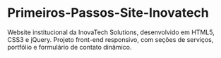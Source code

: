 # Primeiros-Passos-Site-Inovatech
Website institucional da InovaTech Solutions, desenvolvido em HTML5, CSS3 e jQuery. Projeto front-end responsivo, com seções de serviços, portfólio e formulário de contato dinâmico.
